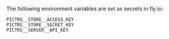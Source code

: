 The following environment variables are set as secrets in fly.io:
```
PICTRS__STORE__ACCESS_KEY
PICTRS__STORE__SECRET_KEY
PICTRS__SERVER__API_KEY
```
